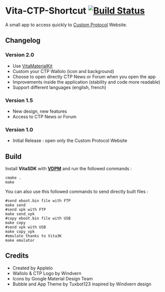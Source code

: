 # Vita-CTP-Shortcut [![Build Status](https://travis-ci.org/CTPBenchmark/Vita-CTP-Shortcut.svg?branch=master)](https://travis-ci.org/CTPBenchmark/Vita-CTP-Shortcut)
A small app to access quickly to [Custom Protocol](http://customprotocol.com) Website.

## Changelog

### Version 2.0

- Use [VitaMaterialKit](https://github.com/Applelo/VitaMaterialKit/)
- Custom your CTP Wallolo (icon and background)
- Choose to open directly CTP News or Forum when you open the app
- Improvements inside the application (stability and code more readable)
- Support different languages (english, french)

### Version 1.5

- New design, new features
- Access to CTP News or Forum

### Version 1.0

- Initial Release : open only the Custom Protocol Website


## Build
Install **VitaSDK** with [**VDPM**](https://github.com/vitasdk/vdpm) and run the followed commands :

```shell
cmake .
make
```

You can also use this followed commands to send directly built files :

```shell
#send eboot.bin file with FTP
make send
#send vpk with FTP
make send_vpk
#copy eboot.bin file with USB
make copy
#send vpk with USB
make copy_vpk
#emulate thanks to Vita3K
make emulator
```

## Credits

- Created by Applelo
- Wallolo & CTP Logo by Windvern
- Icons by Google Material Design Team
- Bubble and App Theme by Tuxbot123 inspired by Windvern design
